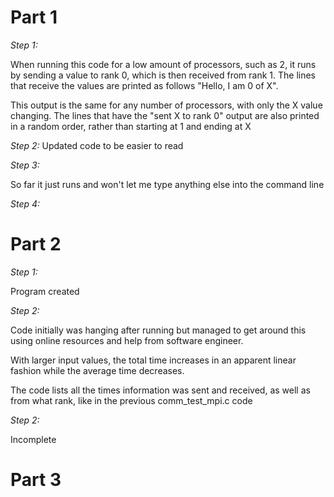 # **Part 1**

*Step 1:*

When running this code for a low amount of processors, such as 2, it runs by sending a value to rank 0, which is then received from rank 1. The lines that receive the values are printed as follows "Hello, I am 0 of X".

This output is the same for any number of processors, with only the X value changing. The lines that have the "sent X to rank 0" output are also printed in a random order, rather than starting at 1 and ending at X

*Step 2:*
Updated code to be easier to read

*Step 3:*

So far it just runs and won't let me type anything else into the command line

*Step 4:*


# **Part 2**

*Step 1:*

Program created

*Step 2:*

Code initially was hanging after running but managed to get around this using online resources and help from software engineer.

With larger input values, the total time increases in an apparent linear fashion while the average time decreases.

The code lists all the times information was sent and received, as well as from what rank, like in the previous comm_test_mpi.c code

*Step 2:*

Incomplete

# **Part 3**


